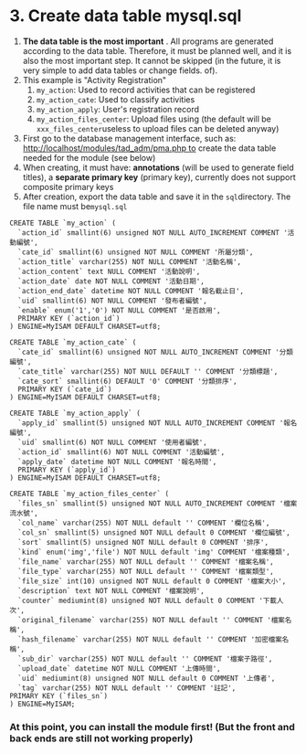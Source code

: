 # 3. Create data table mysql.sql

1. **The data table is the most important** . All programs are generated according to the data table. Therefore, it must be planned well, and it is also the most important step. It cannot be skipped \(in the future, it is very simple to add data tables or change fields. of\).
2. This example is "Activity Registration"
   1. `my_action`: Used to record activities that can be registered
   2. `my_action_cate`: Used to classify activities
   3. `my_action_apply`: User's registration record
   4. `my_action_files_center`: Upload files using \(the default will be `xxx_files_center`useless to upload files can be deleted anyway\)
3. First go to the database management interface, such as: [http://localhost/modules/tad\_adm/pma.php to](http://localhost/modules/tad_adm/pma.php) create the data table needed for the module \(see below\)
4. When creating, it must have: **annotations** \(will be used to generate field titles\), a **separate primary key** \(primary key\), currently does not support composite primary keys
5. After creation, export the data table and save it in the `sql`directory. The file name must be`mysql.sql`

```text
CREATE TABLE `my_action` (
  `action_id` smallint(6) unsigned NOT NULL AUTO_INCREMENT COMMENT '活動編號',
  `cate_id` smallint(6) unsigned NOT NULL COMMENT '所屬分類',
  `action_title` varchar(255) NOT NULL COMMENT '活動名稱',
  `action_content` text NULL COMMENT '活動說明',
  `action_date` date NOT NULL COMMENT '活動日期',
  `action_end_date` datetime NOT NULL COMMENT '報名截止日',
  `uid` smallint(6) NOT NULL COMMENT '發布者編號',
  `enable` enum('1','0') NOT NULL COMMENT '是否啟用',
  PRIMARY KEY (`action_id`)
) ENGINE=MyISAM DEFAULT CHARSET=utf8;

CREATE TABLE `my_action_cate` (
  `cate_id` smallint(6) unsigned NOT NULL AUTO_INCREMENT COMMENT '分類編號',
  `cate_title` varchar(255) NOT NULL DEFAULT '' COMMENT '分類標題',
  `cate_sort` smallint(6) DEFAULT '0' COMMENT '分類排序',
  PRIMARY KEY (`cate_id`)
) ENGINE=MyISAM DEFAULT CHARSET=utf8;

CREATE TABLE `my_action_apply` (
  `apply_id` smallint(5) unsigned NOT NULL AUTO_INCREMENT COMMENT '報名編號',
  `uid` smallint(6) NOT NULL COMMENT '使用者編號',
  `action_id` smallint(6) NOT NULL COMMENT '活動編號',
  `apply_date` datetime NOT NULL COMMENT '報名時間',
  PRIMARY KEY (`apply_id`)
) ENGINE=MyISAM DEFAULT CHARSET=utf8;

CREATE TABLE `my_action_files_center` (
  `files_sn` smallint(5) unsigned NOT NULL AUTO_INCREMENT COMMENT '檔案流水號',
  `col_name` varchar(255) NOT NULL default '' COMMENT '欄位名稱',
  `col_sn` smallint(5) unsigned NOT NULL default 0 COMMENT '欄位編號',
  `sort` smallint(5) unsigned NOT NULL default 0 COMMENT '排序',
  `kind` enum('img','file') NOT NULL default 'img' COMMENT '檔案種類',
  `file_name` varchar(255) NOT NULL default '' COMMENT '檔案名稱',
  `file_type` varchar(255) NOT NULL default '' COMMENT '檔案類型',
  `file_size` int(10) unsigned NOT NULL default 0 COMMENT '檔案大小',
  `description` text NOT NULL COMMENT '檔案說明',
  `counter` mediumint(8) unsigned NOT NULL default 0 COMMENT '下載人次',
  `original_filename` varchar(255) NOT NULL default '' COMMENT '檔案名稱',
  `hash_filename` varchar(255) NOT NULL default '' COMMENT '加密檔案名稱',
  `sub_dir` varchar(255) NOT NULL default '' COMMENT '檔案子路徑',
  `upload_date` datetime NOT NULL COMMENT '上傳時間',
  `uid` mediumint(8) unsigned NOT NULL default 0 COMMENT '上傳者',
  `tag` varchar(255) NOT NULL default '' COMMENT '註記',
PRIMARY KEY (`files_sn`)
) ENGINE=MyISAM;
```

### At this point, you can install the module first! \(But the front and back ends are still not working properly\)

